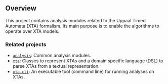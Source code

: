 ## Overview

This project contains analysis modules related to the Uppaal Timed Automata (XTA) formalism. Its main purpose is to enable the algorithms to operate over XTA models.

### Related projects

* [`analysis`](../../common/analysis/README.md): Common analysis modules.
* [`xta`](../xta/README.md): Classes to represent XTAs and a domain specific language (DSL) to parse XTAs from a textual representation.
* [`xta-cli`](../xta-cli/README.md): An executable tool (command line) for running analyses on XTAs.